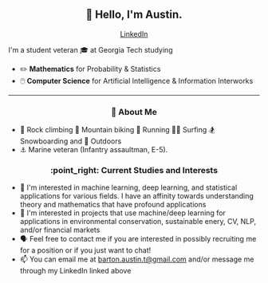 <h2 align="center">👋 Hello, I'm Austin.</h2>
<p align="center">
  <a href="https://www.linkedin.com/in/austin-b-a525651a7">LinkedIn</a>
</p>

I'm a student veteran 🎓 at Georgia Tech studying
- :pencil2: **Mathematics** for Probability & Statistics
- 🖱️ **Computer Science** for Artificial Intelligence & Information Interworks

-------
<h3 align="center">🍎 About Me</h3>

- 🐐 Rock climbing :mountain_bicyclist: Mountain biking :runner: Running 🏄‍♂️ Surfing :snowboarder: Snowboarding and :sunrise_over_mountains: Outdoors
- ⚓ Marine veteran (Infantry assaultman, E-5).

<h3 align="center">:point_right: Current Studies and Interests</h3>

- 🌱 I'm interested in machine learning, deep learning, and statistical applications for various fields. I have an affinity towards understanding theory and mathematics that have profound applications
- 🌳 I'm interested in projects that use machine/deep learning for applications in environmental conservation, sustainable enery, CV, NLP, and/or financial markets
- 🗣️ Feel free to contact me if you are interested in possibly recruiting me for a position or if you just want to chat!
- 📫 You can email me at barton.austin.t@gmail.com and/or message me through my LinkedIn linked above

<!---
AustinTeddyCodes/AustinTeddyCodes is a ✨ special ✨ repository because its `README.md` (this file) appears on your GitHub profile.
You can click the Preview link to take a look at your changes.
--->
